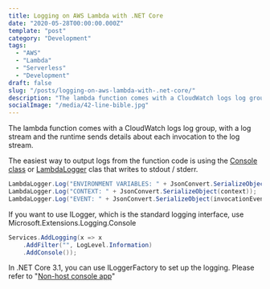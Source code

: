 ```yaml
---
title: Logging on AWS Lambda with .NET Core
date: "2020-05-28T00:00:00.000Z"
template: "post"
category: "Development"
tags: 
  - "AWS"
  - "Lambda"
  - "Serverless"
  - "Development"
draft: false
slug: "/posts/logging-on-aws-lambda-with-.net-core/"
description: "The lambda function comes with a CloudWatch logs log group, with a log stream and the runtime sends details about each invocation to the log stream."
socialImage: "/media/42-line-bible.jpg"
---
```


The lambda function comes with a CloudWatch logs log group, with a log stream and the runtime sends details about each invocation to the log stream. 

The easiest way to output logs from the function code is using the [Console class](https://docs.microsoft.com/en-us/dotnet/api/system.console?view=netcore-3.1) or [LambdaLogger](https://docs.aws.amazon.com/lambda/latest/dg/lambda-csharp.html) clas that writes to stdout / stderr. 

```csharp
LambdaLogger.Log("ENVIRONMENT VARIABLES: " + JsonConvert.SerializeObject(System.Environment.GetEnvironmentVariables()));
LambdaLogger.Log("CONTEXT: " + JsonConvert.SerializeObject(context));
LambdaLogger.Log("EVENT: " + JsonConvert.SerializeObject(invocationEvent));
```

If you want to use ILogger, which is the standard logging interface, use Microsoft.Extensions.Logging.Console

```csharp
Services.AddLogging(x => x
    .AddFilter("", LogLevel.Information)
    .AddConsole());
```

In .NET Core 3.1, you can use ILoggerFactory to set up the logging. Please refer to "[Non-host console app](https://docs.microsoft.com/en-us/aspnet/core/fundamentals/logging/?view=aspnetcore-3.1#non-host-console-app)"

